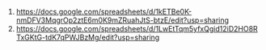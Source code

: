 1. https://docs.google.com/spreadsheets/d/1kETBe0K-nmDFV3MqgrOp2ztE6m0K9mZRuahJtS-btzE/edit?usp=sharing
2. https://docs.google.com/spreadsheets/d/1LwEtTqm5yfxQgid12iD2HO8RTxGKtG-tdK7qPWJBzMg/edit?usp=sharing